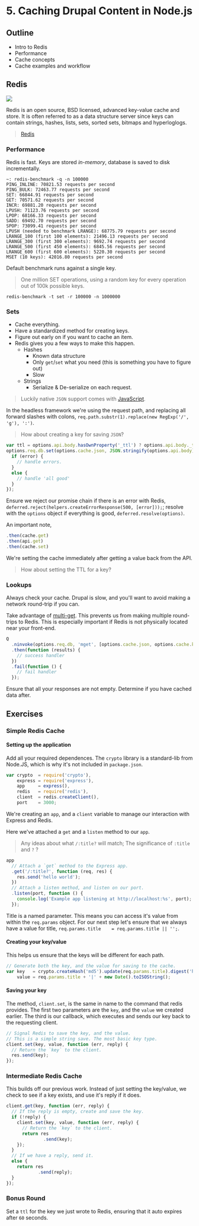 # 5. Caching Drupal Content in Node.js

## Outline

- Intro to Redis
- Performance
- Cache concepts
- Cache examples and workflow

## Redis

![](http://drupo.co/images/training/redis.png)

Redis is an open source, BSD licensed, advanced key-value cache and store. It is often referred to as a data structure server since keys can contain strings, hashes, lists, sets, sorted sets, bitmaps and hyperloglogs.

> [Redis](http://redis.io/)

### Performance

Redis is fast. Keys are stored _in-memory_, database is saved to disk incrementally.

```
~: redis-benchmark -q -n 100000
PING_INLINE: 70821.53 requests per second
PING_BULK: 72463.77 requests per second
SET: 66844.91 requests per second
GET: 70571.62 requests per second
INCR: 69881.20 requests per second
LPUSH: 71123.76 requests per second
LPOP: 68166.33 requests per second
SADD: 69492.70 requests per second
SPOP: 73099.41 requests per second
LPUSH (needed to benchmark LRANGE): 68775.79 requests per second
LRANGE_100 (first 100 elements): 21496.13 requests per second
LRANGE_300 (first 300 elements): 9692.74 requests per second
LRANGE_500 (first 450 elements): 6845.56 requests per second
LRANGE_600 (first 600 elements): 5220.30 requests per second
MSET (10 keys): 42016.80 requests per second
```

Default benchmark runs against a single key.

> One million SET operations, using a random key for every operation out of 100k possible keys.

```
redis-benchmark -t set -r 100000 -n 1000000
```

### Sets

- Cache everything.
- Have a standardized method for creating keys. 
- Figure out early on if you want to cache an item.
- Redis gives you a few ways to make this happen.
  - Hashes
    - Known data structure
    - Only `get`/`set` what you need (this is something you have to figure out)
    - Slow
  - Strings
    - Serialize & De-serialize on each request.

> Luckily native `JSON` support comes with [JavaScript](http://es5.github.io/#x15.12).

In the headless framework we're using the request path, and replacing all forward slashes with colons, `req.path.substr(1).replace(new RegExp('/', 'g'), ':')`.

> How about creating a key for saving `JSON`?

```javascript
var ttl = options.api.body.hasOwnProperty('_ttl') ? options.api.body._ttl : options.config.ttl;
options.req.db.set(options.cache.json, JSON.stringify(options.api.body), function (error) {
  if (error) {
    // handle errors.
  }
  else {
    // handle 'all good'
  }
});
```

Ensure we reject our promise chain if there is an error with Redis, `deferred.reject(helpers.createErrorResponse(500, [error]));`; resolve with the `options` object if everything is good, `deferred.resolve(options)`.

An important note, 

```javascript
.then(cache.get)
.then(api.get)
.then(cache.set)
```

We're setting the cache immediately after getting a value back from the API.

> How about setting the TTL for a key?

### Lookups

Always check your cache. Drupal is slow, and you'll want to avoid making a network round-trip if you can.

Take advantage of [multi-get](http://redis.io/commands/mget). This prevents us from making multiple round-trips to Redis. This is especially important if Redis is not physically located near your front-end.

```javascript
Q
  .ninvoke(options.req.db, 'mget', [options.cache.json, options.cache.key])
  .then(function (results) {
    // success handler
  })
  .fail(function () {
    // fail handler
  });
```

Ensure that all your responses are not empty. Determine if you have cached data after.

## Exercises

### Simple Redis Cache

#### Setting up the application

Add all your required dependences. The `crypto` library is a standard-lib from Node.JS, which is why it's not included in `package.json`.

```javascript
var crypto  = require('crypto'),
    express = require('express'),
    app     = express(),
    redis   = require('redis'),
    client  = redis.createClient(),
    port    = 3000;
```

We're creating an `app`, and a `client` variable to manage our interaction with Express and Redis.

Here we've attached a `get` and a `listen` method to our `app`. 

> Any ideas about what `/:title?` will match; The significance of `:title` and `?` ?

```javascript
app
  // Attach a `get` method to the Express app.
  .get('/:title?', function (req, res) {
    res.send('hello world');
  })
  // Attach a listen method, and listen on our port.
  .listen(port, function () {
    console.log('Example app listening at http://localhost:%s', port);
  });
```

Title is a named parameter. This means you can access it's value from within the `req.params` object. For our next step let's ensure that we always have a value for title, `req.params.title    = req.params.title || '';`.

#### Creating your key/value

This helps us ensure that the keys will be different for each path. 

```javascript
// Generate both the key, and the value for saving to the cache.
var key   = crypto.createHash('md5').update(req.params.title).digest('hex'),
    value = req.params.title + '|' + new Date().toISOString();
```

#### Saving your key

The method, `client.set`, is the same in name to the command that redis provides. The first two parameters are the `key`, and the `value` we created earlier. The third is our callback, which executes and sends our key back to the requesting client. 

```javascript
// Signal Redis to save the key, and the value.
// This is a simple string save. The most basic key type.
client.set(key, value, function (err, reply) {
  // Return the `key` to the client.
  res.send(key);
});
```

### Intermediate Redis Cache

This builds off our previous work. Instead of just setting the key/value, we check to see if a key exists, and use it's reply if it does.

```javascript
client.get(key, function (err, reply) {
  // If the reply is empty, create and save the key.
  if (!reply) {
    client.set(key, value, function (err, reply) {
      // Return the `key` to the client.
      return res
              .send(key);
    });
  }
  // If we have a reply, send it.
  else {
    return res
            .send(reply);
  }
});
```

### Bonus Round

Set a `ttl` for the key we just wrote to Redis, ensuring that it auto expires after `60` seconds.
